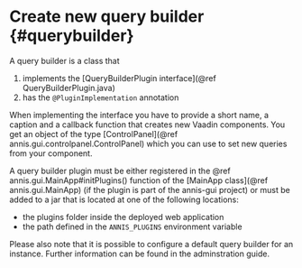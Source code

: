 Create new query builder  {#querybuilder}
========================

A query builder is a class that
1. implements the [QueryBuilderPlugin interface](@ref QueryBuilderPlugin.java)
2. has the `@PluginImplementation` annotation

When implementing the interface you have to provide a short name, a caption
and a callback function that creates new Vaadin components. You get an object
of the type [ControlPanel](@ref annis.gui.controlpanel.ControlPanel) which you can use to set new queries from your
component.

A query builder plugin must be either registered in the @ref annis.gui.MainApp#initPlugins() function
of the [MainApp class](@ref annis.gui.MainApp) (if the plugin is part of the annis-gui project) or must be
added to a jar that is located at one of the following locations:
- the plugins folder inside the deployed web application
- the path defined in the `ANNIS_PLUGINS` environment variable

Please also note that it is possible to configure a default query builder for an
instance. Further information can be found in the adminstration guide.

